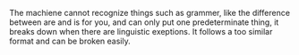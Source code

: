 The machiene cannot recognize things such as grammer, like the difference between are and is for you, and can 
only put one predeterminate thing, it breaks down when there are linguistic exeptions. It follows a too similar format
and can be broken easily. 